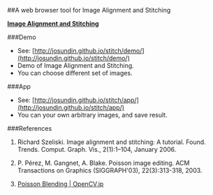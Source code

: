 ##A web browser tool for Image Alignment and Stitching

[**Image Alignment and Stitching**](http://josundin.github.io/stitch/) 

###Demo
- See: [http://josundin.github.io/stitch/demo/](http://josundin.github.io/stitch/demo/)
- Demo of Image Alignment and Stitching.
- You can choose different set of images.

###App
- See: [http://josundin.github.io/stitch/app/](http://josundin.github.io/stitch/app/)
- You can your own arbitrary images, and save result.

###References
1. Richard Szeliski. Image alignment and stitching: A tutorial. Found. Trends. Comput. Graph. Vis., 2(1):1–104, January 2006.


1. P. Pérez, M. Gangnet, A. Blake. Poisson image editing. ACM Transactions on Graphics (SIGGRAPH'03), 22(3):313-318, 2003.
2. [Poisson Blending | OpenCV.jp](http://opencv.jp/opencv2-x-samples/poisson-blending)
